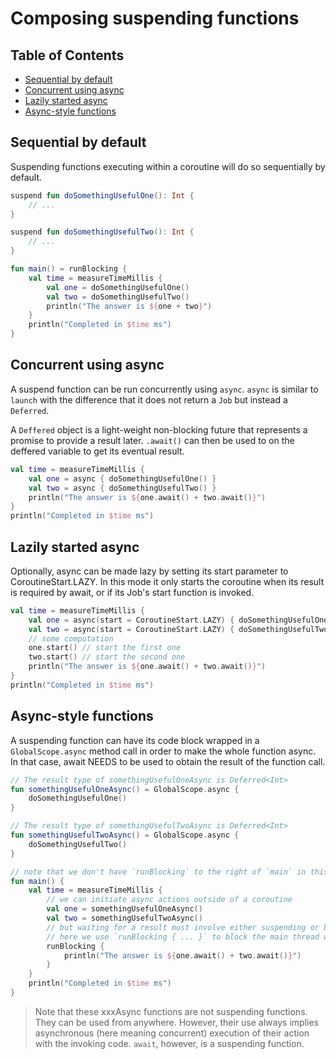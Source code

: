 # Composing suspending functions

## Table of Contents
* [Sequential by default](#sequential-by-default)
* [Concurrent using async](#Concurrent-using-async)
* [Lazily started async](#lazily-started-async)
* [Async-style functions](#async-style-functions)

## Sequential by default

Suspending functions executing within a coroutine will do so sequentially by default.

```kotlin
suspend fun doSomethingUsefulOne(): Int {
    // ...
}

suspend fun doSomethingUsefulTwo(): Int {
    // ...
}

fun main() = runBlocking {
    val time = measureTimeMillis {
        val one = doSomethingUsefulOne()
        val two = doSomethingUsefulTwo()
        println("The answer is ${one + two}")
    }
    println("Completed in $time ms")
}
```

## Concurrent using async

A suspend function can be run concurrently using `async`. `async` is similar to `launch` with
the difference that it does not return a `Job` but instead a `Deferred`.

A `Deffered` object is a light-weight non-blocking future that represents a promise to
provide a result later. `.await()` can then be used to on the deffered variable to get
its eventual result.

```kotlin
val time = measureTimeMillis {
    val one = async { doSomethingUsefulOne() }
    val two = async { doSomethingUsefulTwo() }
    println("The answer is ${one.await() + two.await()}")
}
println("Completed in $time ms")
```

## Lazily started async

Optionally, async can be made lazy by setting its start parameter to CoroutineStart.LAZY. 
In this mode it only starts the coroutine when its result is required by await, or if its 
Job's start function is invoked.

```kotlin
val time = measureTimeMillis {
    val one = async(start = CoroutineStart.LAZY) { doSomethingUsefulOne() }
    val two = async(start = CoroutineStart.LAZY) { doSomethingUsefulTwo() }
    // some computation
    one.start() // start the first one
    two.start() // start the second one
    println("The answer is ${one.await() + two.await()}")
}
println("Completed in $time ms")
```

## Async-style functions

A suspending function can have its code block wrapped in a `GlobalScope.async` method call
in order to make the whole function async. In that case, await NEEDS to be used to obtain
the result of the function call.

```kotlin
// The result type of somethingUsefulOneAsync is Deferred<Int>
fun somethingUsefulOneAsync() = GlobalScope.async {
    doSomethingUsefulOne()
}

// The result type of somethingUsefulTwoAsync is Deferred<Int>
fun somethingUsefulTwoAsync() = GlobalScope.async {
    doSomethingUsefulTwo()
}

// note that we don't have `runBlocking` to the right of `main` in this example
fun main() {
    val time = measureTimeMillis {
        // we can initiate async actions outside of a coroutine
        val one = somethingUsefulOneAsync()
        val two = somethingUsefulTwoAsync()
        // but waiting for a result must involve either suspending or blocking.
        // here we use `runBlocking { ... }` to block the main thread while waiting for the result
        runBlocking {
            println("The answer is ${one.await() + two.await()}")
        }
    }
    println("Completed in $time ms")
}
```

> Note that these xxxAsync functions are not suspending functions. 
> They can be used from anywhere. However, their use always implies 
> asynchronous (here meaning concurrent) execution of their action 
> with the invoking code.
> `await`, however, is a suspending function.
